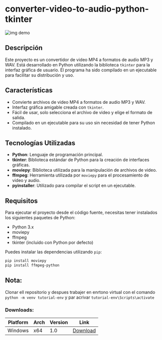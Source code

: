 # converter-video-to-audio-python-tkinter
![img demo](https://i.imgur.com/BChIGWH.jpg)
## Descripción

Este proyecto es un convertidor de video MP4 a formatos de audio MP3 y WAV. Está desarrollado en Python utilizando la biblioteca `tkinter` para la interfaz gráfica de usuario. El programa ha sido compilado en un ejecutable para facilitar su distribución y uso.

## Características

- Convierte archivos de video MP4 a formatos de audio MP3 y WAV.
- Interfaz gráfica amigable creada con `tkinter`.
- Fácil de usar, solo selecciona el archivo de video y elige el formato de salida.
- Compilado en un ejecutable para su uso sin necesidad de tener Python instalado.

## Tecnologías Utilizadas

- **Python**: Lenguaje de programación principal.
- **tkinter**: Biblioteca estándar de Python para la creación de interfaces gráficas.
- **moviepy**: Biblioteca utilizada para la manipulación de archivos de video.
- **ffmpeg**: Herramienta utilizada por `moviepy` para el procesamiento de video y audio.
- **pyinstaller**: Utilizado para compilar el script en un ejecutable.

## Requisitos

Para ejecutar el proyecto desde el código fuente, necesitas tener instalados los siguientes paquetes de Python:

- Python 3.x
- moviepy
- ffmpeg
- tkinter (incluido con Python por defecto)

Puedes instalar las dependencias utilizando `pip`:

```sh
pip install moviepy
pip install ffmpeg-python
```

## Nota:

Clonar ell repositorio y despues trabajer en enrtono virtual con el comando  `python -m venv tutorial-env` y par acrivar `tutorial-env\Scripts\activate`

### Downloads:

| Platform | Arch    | Version | Link                                                                                                                         |
| -------- | ------- | ------- | ---------------------------------------------------------------------------------------------------------------------------- |
| Windows  | x64     | 1.0   | [Download](https://github.com/juscoder/converter-video-to-audio-python-tkinter/releases/download/v1.0/jusconverter.exe)  |
